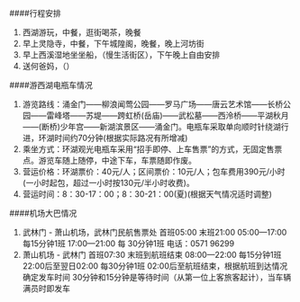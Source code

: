 ####行程安排
1. 西湖游玩，中餐，逛街喝茶，晚餐
2. 早上灵隐寺，中餐，下午城隍阁，晚餐，晚上河坊街
3. 早上西溪湿地坐坐船，（慢生活街区），下午晚上自由安排
4. 送何爸妈，（）

####游西湖电瓶车情况
1. 游览路线：涌金门——柳浪闻莺公园——罗马广场——唐云艺术馆——长桥公园——雷峰塔——苏堤——跨虹桥(岳庙)——武松墓——西泠桥——平湖秋月——(断桥)少年宫——新湖滨景区——涌金门。电瓶车采取单向顺时针绕湖行进，环湖时间约70分钟(根据实际路况有所增减)
2. 乘坐方式：环湖观光电瓶车采用“招手即停、上车售票”的方式，无固定售票点。游览车随上随停，中途下车，车票随即作废。
3. 营运价格：环湖票价：40元/人；区间票价：10元/人；包车费用390元/小时(一小时起包，超过一小时按130元/半小时收费)。
4. 营运时间：8：30-17：00；8：30-21：00(夏)(根据天气情况适时调整)

####机场大巴情况
1. 武林门 - 萧山机场，武林门民航售票处 
首班05:00 末班21:00 
05:00—17:00 每15分钟1班 
17:00—21:00 每 30分钟1班 
电话：0571 96299
2. 萧山机场 - 武林门 
首班07:30 末班到航班结束 
08:00—22:00 每15分钟1班 
22:00后至翌日02:00 每30分钟1班 
02:00后至航班结束，根据航班到达情况确定发车时间 
30分钟和15分钟是等待时间（从第一位上客旅客起计），当车辆满员时即发车